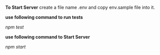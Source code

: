 **To Start Server** 
create a file name .env and copy env.sample file into it.

**use following command to run tests**

_npm test_

**use following command to Start Server**

_npm start_
